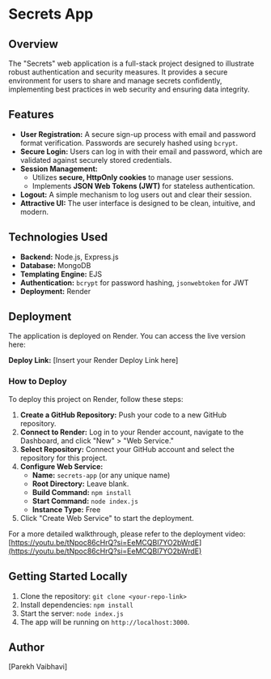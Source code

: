 # Secrets App

## Overview

The "Secrets" web application is a full-stack project designed to illustrate robust authentication and security measures. It provides a secure environment for users to share and manage secrets confidently, implementing best practices in web security and ensuring data integrity.

## Features

-   **User Registration:** A secure sign-up process with email and password format verification. Passwords are securely hashed using `bcrypt`.
-   **Secure Login:** Users can log in with their email and password, which are validated against securely stored credentials.
-   **Session Management:**
    -   Utilizes **secure, HttpOnly cookies** to manage user sessions.
    -   Implements **JSON Web Tokens (JWT)** for stateless authentication.
-   **Logout:** A simple mechanism to log users out and clear their session.
-   **Attractive UI:** The user interface is designed to be clean, intuitive, and modern.

## Technologies Used

-   **Backend:** Node.js, Express.js
-   **Database:** MongoDB
-   **Templating Engine:** EJS
-   **Authentication:** `bcrypt` for password hashing, `jsonwebtoken` for JWT
-   **Deployment:** Render

## Deployment

The application is deployed on Render. You can access the live version here:

**Deploy Link:** [Insert your Render Deploy Link here]

### How to Deploy

To deploy this project on Render, follow these steps:

1.  **Create a GitHub Repository:** Push your code to a new GitHub repository.
2.  **Connect to Render:** Log in to your Render account, navigate to the Dashboard, and click "New" > "Web Service."
3.  **Select Repository:** Connect your GitHub account and select the repository for this project.
4.  **Configure Web Service:**
    -   **Name:** `secrets-app` (or any unique name)
    -   **Root Directory:** Leave blank.
    -   **Build Command:** `npm install`
    -   **Start Command:** `node index.js`
    -   **Instance Type:** Free
5.  Click "Create Web Service" to start the deployment.

For a more detailed walkthrough, please refer to the deployment video: [https://youtu.be/tNpoc86cHrQ?si=EeMCQBl7YO2bWrdE](https://youtu.be/tNpoc86cHrQ?si=EeMCQBl7YO2bWrdE)

## Getting Started Locally

1.  Clone the repository: `git clone <your-repo-link>`
2.  Install dependencies: `npm install`
3.  Start the server: `node index.js`
4.  The app will be running on `http://localhost:3000`.

## Author

[Parekh Vaibhavi]
